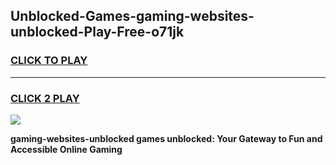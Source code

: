 
## Unblocked-Games-gaming-websites-unblocked-Play-Free-o71jk
<h3>
<a href="https://premium76.site?title=gaming-websites-unblocked&ref=12A">CLICK TO PLAY</a></h3>
<hr>

<h3>
<a href="https://premium76.site?title=gaming-websites-unblocked&ref=12A">CLICK 2 PLAY</a>
  
</h3>

<a href="https://premium76.site?title=gaming-websites-unblocked&ref=12A"><img src="https://clearcache.store/games.png"></a>


**gaming-websites-unblocked games unblocked: Your Gateway to Fun and Accessible Online Gaming**
